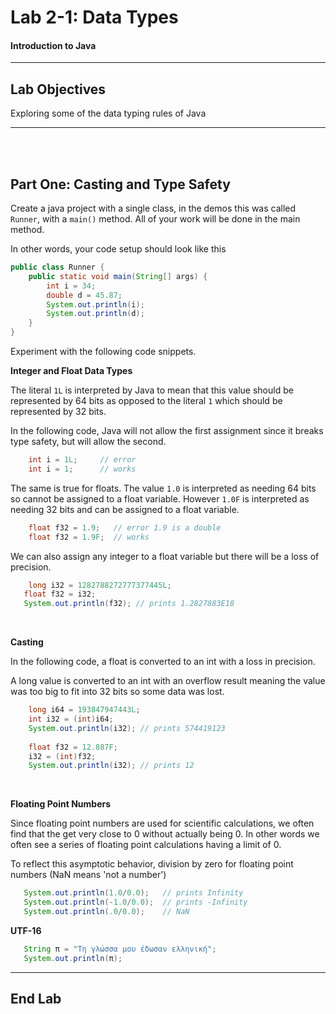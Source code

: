# Lab 2-1: Data Types

#### Introduction to Java

---
## Lab Objectives

Exploring some of the data typing rules of Java

---
<br/>
<br/>

## Part One: Casting and Type Safety

Create a java project with a single class, in the demos this was called `Runner`, with a `main()` method. All of your work will be done in the main method.

In other words, your code setup should look like this

```java
public class Runner {
    public static void main(String[] args) {
        int i = 34;
        double d = 45.87;
        System.out.println(i);
        System.out.println(d);
    }
}

```

Experiment with the following code snippets.

**Integer and Float Data Types**

The literal `1L` is interpreted by Java to mean that this value should be represented by 64 bits as opposed to the literal `1` which should be represented by 32 bits.  

In the following code, Java will not allow the first assignment since it breaks type safety, but will allow the second.

```java
    int i = 1L;     // error
    int i = 1;      // works
```
The same is true for floats. The value `1.0` is interpreted as needing 64 bits so cannot be assigned to a float variable. However `1.0F` is interpreted as needing 32 bits and can be assigned to a float variable.

```java
    float f32 = 1.9;   // error 1.9 is a double
    float f32 = 1.9F;  // works  
```

We can also assign any integer to a float variable but there will be a loss of precision.

```java
    long i32 = 1282788272777377445L;
   float f32 = i32;
   System.out.println(f32); // prints 1.2827883E18
```
<br/>

**Casting**

In the following code, a float is converted to an int with a loss in precision.

A long value is converted to an int with an overflow result meaning the value was too big to fit into 32 bits so some data was lost.

```java
    long i64 = 193847947443L;
    int i32 = (int)i64;
    System.out.println(i32); // prints 574419123
    
    float f32 = 12.887F;
    i32 = (int)f32;
    System.out.println(i32); // prints 12
```
<br/>


**Floating Point Numbers**

Since floating point numbers are used for scientific calculations, we often find that the get very close to 0 without actually being 0. In other words we often see a series of floating point calculations having a limit of 0.

To reflect this asymptotic behavior, division by zero for floating point numbers (NaN means 'not a number')

```java
   System.out.println(1.0/0.0);   // prints Infinity 
   System.out.println(-1.0/0.0);  // prints -Infinity
   System.out.println(.0/0.0);    // NaN  
```
**UTF-16**

```java 
   String π = "Τη γλώσσα μου έδωσαν ελληνική";
   System.out.println(π);
```

---
## End Lab